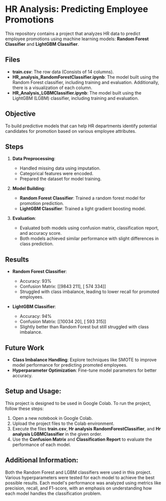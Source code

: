# HR Analysis: Predicting Employee Promotions

This repository contains a project that analyzes HR data to predict employee promotions using machine learning models: **Random Forest Classifier** and **LightGBM Classifier**.

## Files

- **train.csv**: The row data (Consists of 14 columns).
- **HR_analysis_RandomForestClassifier.ipynb**: The model built using the Random Forest classifier, including training and evaluation. Additionally, there is a visualization of each column.
- **HR_Analysis_LGBMClassifier.ipynb**: The model built using the LightGBM (LGBM) classifier, including training and evaluation.

## Objective

To build predictive models that can help HR departments identify potential candidates for promotion based on various employee attributes.

## Steps

1. **Data Preprocessing**: 
   - Handled missing data using imputation.
   - Categorical features were encoded.
   - Prepared the dataset for model training.
   
2. **Model Building**:
   - **Random Forest Classifier**: Trained a random forest model for promotion prediction.
   - **LightGBM Classifier**: Trained a light gradient boosting model.
   
3. **Evaluation**:
   - Evaluated both models using confusion matrix, classification report, and accuracy score.
   - Both models achieved similar performance with slight differences in class prediction.

## Results

- **Random Forest Classifier**: 
   - Accuracy: 93%
   - Confusion Matrix: [[9843  211], [ 574  334]]
   - Struggled with class imbalance, leading to lower recall for promoted employees.
   
- **LightGBM Classifier**: 
   - Accuracy: 94%
   - Confusion Matrix: [[10034    20], [  593   315]]
   - Slightly better than Random Forest but still struggled with class imbalance.

## Future Work

- **Class Imbalance Handling**: Explore techniques like SMOTE to improve model performance for predicting promoted employees.
- **Hyperparameter Optimization**: Fine-tune model parameters for better accuracy.

## Setup and Usage:
This project is designed to be used in Google Colab. To run the project, follow these steps:

1. Open a new notebook in Google Colab.
2. Upload the project files to the Colab environment.
3. Execute the files **train.csv**, **Hr analysis RandomForestClassifier**, and **Hr analysis LGBMClassifier** in the given order.
4. Use the **Confusion Matrix** and **Classification Report** to evaluate the performance of each model.

## Additional Information:
Both the Random Forest and LGBM classifiers were used in this project. Various hyperparameters were tested for each model to achieve the best possible results. Each model's performance was analyzed using metrics like precision, recall, and F1-score, with an emphasis on understanding how each model handles the classification problem.
